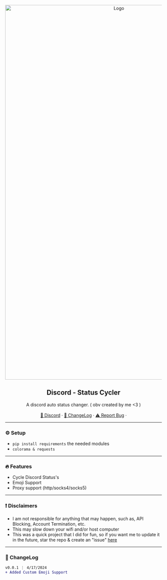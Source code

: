 <div id="top"></div>
<br/>
<div align="center">
  <a href="https://github.com/bvfk/Discord-Status-Changer">
    <img src="https://cdn.discordapp.com/attachments/1226401326624280648/1230297980075249686/download.png?ex=6632cf48&is=66205a48&hm=37229ff6ce9f07961fd7f90d73ed1f3721aae988a927d6c839591b3ecc63b76a&" alt="Logo" width="716" height="1203">
  </a>
  
  <h2 align="center">Discord - Status Cycler</h3>

  <p align="center">
    A discord auto status changer. ( obv created by me <3 )
    <br />
    <br />
    <a href="https://discord.gg/velotools">🌌 Discord</a>
    ·
    <a href="https://discord.gg/velotools">📜 ChangeLog</a>
    ·
    <a href="https://discord.gg/velotools">⚠️ Report Bug</a>
    ·

  </p>
</div>

---------------------------------------

### ⚙️ Setup
+ `pip install requirements` the needed modules
+ `colorama & requests`


---------------------------------------

### 🔥 Features
* Cycle Discord Status's
* Emoji Support
* Proxy support (http/socks4/socks5)

---------------------------------------
### ❗ Disclaimers
- I am not responsible for anything that may happen, such as, API Blocking, Account Termination, etc.
- This may slow down your wifi and/or host computer
- This was a quick project that I did for fun, so if you want me to update it in the future, star the repo & create an "issue" [here](https://discord.gg/velotools)

---------------------------------------

### 📜 ChangeLog

```diff
v0.0.1 ⋮ 4/17/2024
+ Added Custom Emoji Support
```
